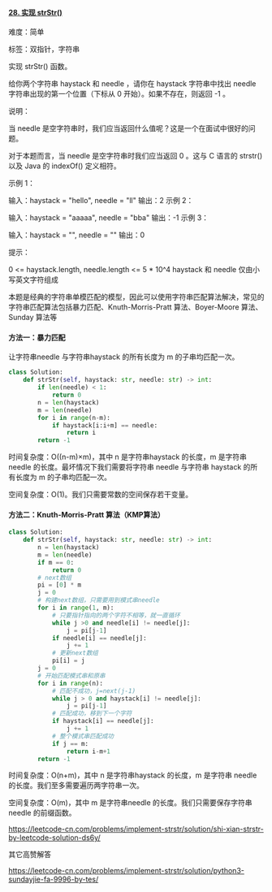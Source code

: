 #### [28. 实现 strStr()](https://leetcode-cn.com/problems/implement-strstr/)

难度：简单

标签：双指针，字符串

实现 strStr() 函数。

给你两个字符串 haystack 和 needle ，请你在 haystack 字符串中找出 needle 字符串出现的第一个位置（下标从 0 开始）。如果不存在，则返回  -1 。

 

说明：

当 needle 是空字符串时，我们应当返回什么值呢？这是一个在面试中很好的问题。

对于本题而言，当 needle 是空字符串时我们应当返回 0 。这与 C 语言的 strstr() 以及 Java 的 indexOf() 定义相符。

 

示例 1：

输入：haystack = "hello", needle = "ll"
输出：2
示例 2：

输入：haystack = "aaaaa", needle = "bba"
输出：-1
示例 3：

输入：haystack = "", needle = ""
输出：0


提示：

0 <= haystack.length, needle.length <= 5 * 10^4
haystack 和 needle 仅由小写英文字符组成

本题是经典的字符串单模匹配的模型，因此可以使用字符串匹配算法解决，常见的字符串匹配算法包括暴力匹配、Knuth-Morris-Pratt 算法、Boyer-Moore 算法、Sunday 算法等

#### 方法一：暴力匹配

让字符串needle 与字符串haystack 的所有长度为 m 的子串均匹配一次。

```python
class Solution:
    def strStr(self, haystack: str, needle: str) -> int:
        if len(needle) < 1:
            return 0
        n = len(haystack)
        m = len(needle)
        for i in range(n-m):
            if haystack[i:i+m] == needle:
                return i
        return -1
```

时间复杂度：O((n-m)×m)，其中 n 是字符串haystack 的长度，m 是字符串 needle 的长度。最坏情况下我们需要将字符串 needle 与字符串 haystack 的所有长度为 m 的子串均匹配一次。

空间复杂度：O(1)。我们只需要常数的空间保存若干变量。

#### 方法二：Knuth-Morris-Pratt 算法（KMP算法）



```python
class Solution:
    def strStr(self, haystack: str, needle: str) -> int:
        n = len(haystack)
        m = len(needle)
        if m == 0:
            return 0
        # next数组
        pi = [0] * m
        j = 0
        # 构建next数组，只需要用到模式串needle
        for i in range(1, m):
            # 只要指针指向的两个字符不相等，就一直循环
            while j >0 and needle[i] != needle[j]:
                j = pi[j-1]
            if needle[i] == needle[j]:
                j += 1
            # 更新next数组
            pi[i] = j
        j = 0
        # 开始匹配模式串和原串
        for i in range(n):
            # 匹配不成功，j=next(j-1)
            while j > 0 and haystack[i] != needle[j]:
                j = pi[j-1]
            # 匹配成功，移到下一个字符
            if haystack[i] == needle[j]:
                j += 1
            # 整个模式串匹配成功
            if j == m:
                return i-m+1
        return -1
```

时间复杂度：O(n+m)，其中 n 是字符串haystack 的长度，m 是字符串 needle 的长度。我们至多需要遍历两字符串一次。

空间复杂度：O(m)，其中 m 是字符串needle 的长度。我们只需要保存字符串needle 的前缀函数。

https://leetcode-cn.com/problems/implement-strstr/solution/shi-xian-strstr-by-leetcode-solution-ds6y/



其它高赞解答

https://leetcode-cn.com/problems/implement-strstr/solution/python3-sundayjie-fa-9996-by-tes/